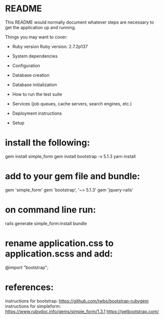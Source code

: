 # README

This README would normally document whatever steps are necessary to get the
application up and running.

Things you may want to cover:

* Ruby version
  Ruby version: 2.7.2p137

* System dependencies

* Configuration

* Database creation

* Database initialization

* How to run the test suite

* Services (job queues, cache servers, search engines, etc.)

* Deployment instructions

* Setup

# install the following:
  gem install simple_form
  gem install bootstrap -v 5.1.3
  yarn install


# add to your gem file and bundle:
gem 'simple_form'
gem 'bootstrap', '~> 5.1.3'
gem 'jquery-rails'

# on command line run:
rails generate simple_form:install
bundle

# rename application.css to application.scss and add:
@import "bootstrap";

# references:
  instructions for bootstrap: https://github.com/twbs/bootstrap-rubygem
  instructions for simpleform: https://www.rubydoc.info/gems/simple_form/1.3.1
  https://getbootstrap.com/









